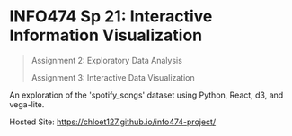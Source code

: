 # INFO474 Sp 21: Interactive Information Visualization

> Assignment 2: Exploratory Data Analysis
> 
> Assignment 3: Interactive Data Visualization

An exploration of the 'spotify_songs' dataset using Python, React, d3, and vega-lite.

Hosted Site: https://chloet127.github.io/info474-project/
